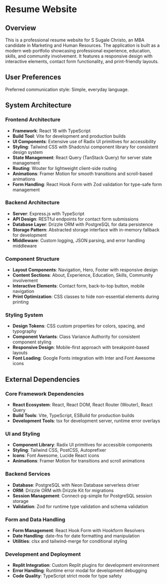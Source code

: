 # Resume Website

## Overview

This is a professional resume website for S Sugale Christo, an MBA candidate in Marketing and Human Resources. The application is built as a modern web portfolio showcasing professional experience, education, skills, and community involvement. It features a responsive design with interactive elements, contact form functionality, and print-friendly layouts.

## User Preferences

Preferred communication style: Simple, everyday language.

## System Architecture

### Frontend Architecture
- **Framework**: React 18 with TypeScript
- **Build Tool**: Vite for development and production builds
- **UI Components**: Extensive use of Radix UI primitives for accessibility
- **Styling**: Tailwind CSS with Shadcn/ui component library for consistent design system
- **State Management**: React Query (TanStack Query) for server state management
- **Routing**: Wouter for lightweight client-side routing
- **Animations**: Framer Motion for smooth transitions and scroll-based animations
- **Form Handling**: React Hook Form with Zod validation for type-safe form management

### Backend Architecture
- **Server**: Express.js with TypeScript
- **API Design**: RESTful endpoints for contact form submissions
- **Database Layer**: Drizzle ORM with PostgreSQL for data persistence
- **Storage Pattern**: Abstracted storage interface with in-memory fallback for development
- **Middleware**: Custom logging, JSON parsing, and error handling middleware

### Component Structure
- **Layout Components**: Navigation, Hero, Footer with responsive design
- **Content Sections**: About, Experience, Education, Skills, Community involvement
- **Interactive Elements**: Contact form, back-to-top button, mobile navigation
- **Print Optimization**: CSS classes to hide non-essential elements during printing

### Styling System
- **Design Tokens**: CSS custom properties for colors, spacing, and typography
- **Component Variants**: Class Variance Authority for consistent component styling
- **Responsive Design**: Mobile-first approach with breakpoint-based layouts
- **Font Loading**: Google Fonts integration with Inter and Font Awesome icons

## External Dependencies

### Core Framework Dependencies
- **React Ecosystem**: React, React DOM, React Router (Wouter), React Query
- **Build Tools**: Vite, TypeScript, ESBuild for production builds
- **Development Tools**: tsx for development server, runtime error overlays

### UI and Styling
- **Component Library**: Radix UI primitives for accessible components
- **Styling**: Tailwind CSS, PostCSS, Autoprefixer
- **Icons**: Font Awesome, Lucide React icons
- **Animations**: Framer Motion for transitions and scroll animations

### Backend Services  
- **Database**: PostgreSQL with Neon Database serverless driver
- **ORM**: Drizzle ORM with Drizzle Kit for migrations
- **Session Management**: Connect-pg-simple for PostgreSQL session storage
- **Validation**: Zod for runtime type validation and schema validation

### Form and Data Handling
- **Form Management**: React Hook Form with Hookform Resolvers
- **Date Handling**: date-fns for date formatting and manipulation
- **Utilities**: clsx and tailwind-merge for conditional styling

### Development and Deployment
- **Replit Integration**: Custom Replit plugins for development environment
- **Error Handling**: Runtime error modal for development debugging
- **Code Quality**: TypeScript strict mode for type safety